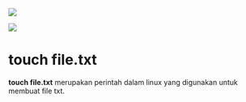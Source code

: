 <img src= "https://github.com/user-attachments/assets/5e21a95c-e827-4afc-b80f-bc956f2a09b3"><p> <img src = "https://github.com/user-attachments/assets/5dc61b2e-1fcd-4af6-b318-69472b08ee86" >

<p></p>
<H1> touch file.txt</H1>
<b>touch file.txt</b> merupakan perintah dalam linux yang digunakan untuk membuat file txt. 
